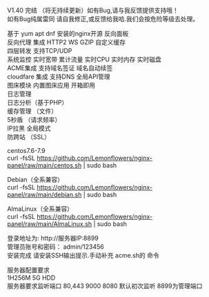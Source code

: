 <per>
V1.40 完结 （将无持续更新）如有Bug,请与我反馈提供支持哦！<br>
如有Bug纯属雷同 请自我修正,或反馈给我哈.我们会按危险等级去处理。<br>

基于 yum apt dnf 安装的nginx开源 反向面板<br>
反向代理 集成 HTTP2 WS GZIP 自定义缓存<br>
四层转发 支持TCP/UDP<br>
系统监控 实时宽带 累计流量 实时CPU 实时内存 实时磁盘<br>
ACME集成 支持域名签证 域名自动续签<br>
cloudfare 集成 支持DNS 全局API管理<br>
图床模块 内置图床应用 开箱即用<br>
日志管理<br>
日志分析（基于PHP）<br>
缓存管理 （文件）<br>
5秒盾 （请求频率）<br>
IP拉黑 全局模式<br>
防跨站 （SSL）<br>

centos7.6-7.9<br>
curl -fsSL https://github.com/Lemonflowers/nginx-panel/raw/main/centos.sh | sudo bash<br>

Debian（全系兼容）<br>
curl -fsSL https://github.com/Lemonflowers/nginx-panel/raw/main/debian.sh | sudo bash<br>

AlmaLinux（全系兼容）<br>
curl -fsSL https://github.com/Lemonflowers/nginx-panel/raw/main/AlmaLinux.sh | sudo bash<br>

登录地址为: http://服务器IP:8899<br>
管理员账号和密码： admin/123456<br>
安装完成 请安装SSH输出提示.手动补充 acme.sh的 命令<br>

服务器配置要求<br>
1H256M 5G HDD <br>
服务器要求监听端口  80,443 9000  8080  默认初次监听 8899为管理端口  <br>
</per>





